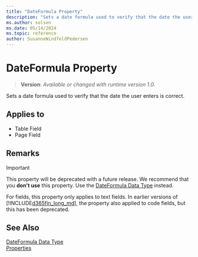```yaml
---
title: "DateFormula Property"
description: "Sets a date formula used to verify that the date the user enters is correct."
ms.author: solsen
ms.date: 05/14/2024
ms.topic: reference
author: SusanneWindfeldPedersen
---
```

[//]: # (START>DO_NOT_EDIT)
[//]: # (IMPORTANT:Do not edit any of the content between here and the END>DO_NOT_EDIT.)
[//]: # (Any modifications should be made in the .xml files in the ModernDev repo.)
# DateFormula Property
> **Version**: _Available or changed with runtime version 1.0._

Sets a date formula used to verify that the date the user enters is correct.

## Applies to
-   Table Field
-   Page Field

[//]: # (IMPORTANT: END>DO_NOT_EDIT)

## Remarks  

> [!IMPORTANT]  
> This property will be deprecated with a future release. We recommend that you **don't use** this property. Use the [DateFormula Data Type](../methods-auto/dateformula/dateformula-data-type.md) instead.  

For fields, this property only applies to text fields. In earlier versions of [!INCLUDE[d365fin_long_md](../includes/d365fin_long_md.md)], the property also applied to code fields, but this has been deprecated.

## See Also

[DateFormula Data Type](../methods-auto/dateformula/dateformula-data-type.md)  
[Properties](devenv-properties.md)
